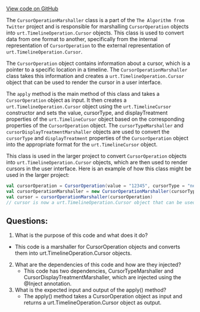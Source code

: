 [View code on GitHub](https://github.com/misbahsy/the-algorithm/product-mixer/core/src/main/scala/com/twitter/product_mixer/core/functional_component/marshaller/response/urt/operation/CursorOperationMarshaller.scala)

The `CursorOperationMarshaller` class is a part of the `The Algorithm from Twitter` project and is responsible for marshalling `CursorOperation` objects into `urt.TimelineOperation.Cursor` objects. This class is used to convert data from one format to another, specifically from the internal representation of `CursorOperation` to the external representation of `urt.TimelineOperation.Cursor`.

The `CursorOperation` object contains information about a cursor, which is a pointer to a specific location in a timeline. The `CursorOperationMarshaller` class takes this information and creates a `urt.TimelineOperation.Cursor` object that can be used to render the cursor in a user interface.

The `apply` method is the main method of this class and takes a `CursorOperation` object as input. It then creates a `urt.TimelineOperation.Cursor` object using the `urt.TimelineCursor` constructor and sets the value, cursorType, and displayTreatment properties of the `urt.TimelineCursor` object based on the corresponding properties of the `CursorOperation` object. The `cursorTypeMarshaller` and `cursorDisplayTreatmentMarshaller` objects are used to convert the `cursorType` and `displayTreatment` properties of the `CursorOperation` object into the appropriate format for the `urt.TimelineCursor` object.

This class is used in the larger project to convert `CursorOperation` objects into `urt.TimelineOperation.Cursor` objects, which are then used to render cursors in the user interface. Here is an example of how this class might be used in the larger project:

```scala
val cursorOperation = CursorOperation(value = "12345", cursorType = "next", displayTreatment = Some("bold"))
val cursorOperationMarshaller = new CursorOperationMarshaller(cursorTypeMarshaller, cursorDisplayTreatmentMarshaller)
val cursor = cursorOperationMarshaller(cursorOperation)
// cursor is now a urt.TimelineOperation.Cursor object that can be used to render the cursor in the user interface
```
## Questions: 
 1. What is the purpose of this code and what does it do?
   - This code is a marshaller for CursorOperation objects and converts them into urt.TimelineOperation.Cursor objects.
2. What are the dependencies of this code and how are they injected?
   - This code has two dependencies, CursorTypeMarshaller and CursorDisplayTreatmentMarshaller, which are injected using the @Inject annotation.
3. What is the expected input and output of the apply() method?
   - The apply() method takes a CursorOperation object as input and returns a urt.TimelineOperation.Cursor object as output.